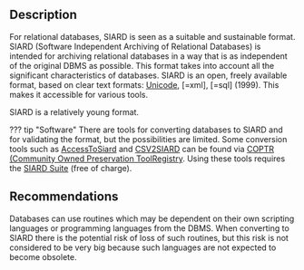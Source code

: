 ## Description

For relational databases, SIARD is seen as
a suitable and sustainable format. SIARD (Software Independent Archiving of
Relational Databases) is intended for archiving relational databases in a way
that is as independent of the original DBMS as possible. This format takes into
account all the significant characteristics of databases. SIARD is an open,
freely available format, based on clear text formats:
[Unicode]({{unicode}}), [=xml], [=sql] (1999).
This makes it accessible for various tools.

SIARD is a relatively young format.

??? tip "Software"
    There are tools for converting databases to SIARD and for validating the format,
    but the possibilities are limited. Some conversion tools such as
    [AccessToSiard]({{coptr}}/AccessToSiard)
    and
    [CSV2SIARD]({{coptr}}/CSV2SIARD)
    can be found via
    [COPTR (Community Owned Preservation ToolRegistry]({{coptr}}/Category:File_Format_Migration).
    Using these tools requires the
    [SIARD Suite]({{coptr}}/SIARD_Suite) (free of charge).

## Recommendations

Databases can use routines which may be
dependent on their own scripting languages or programming languages from the
DBMS. When converting to SIARD there is the potential risk of loss of such
routines, but this risk is not considered to be very big because such
languages are not expected to become obsolete.

